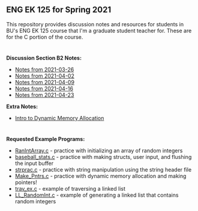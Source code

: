 ## ENG EK 125 for Spring 2021  
This repository provides discussion notes and resources for students in BU's ENG EK 125 course that I'm a graduate student teacher for. These are for the C portion of the course.

#
**Discussion Section B2 Notes:**
- [Notes from 2021-03-26](https://github.com/leahgaeta/C-References/raw/master/Spring21Material/Discussion%209.pdf)
- [Notes from 2021-04-02](https://github.com/leahgaeta/C-References/raw/master/Spring21Material/Discussion%2010.pdf)
- [Notes from 2021-04-09](https://github.com/leahgaeta/C-References/raw/master/Spring21Material/Discussion%2011.pdf)
- [Notes from 2021-04-16](https://github.com/leahgaeta/C-References/raw/master/Spring21Material/Discussion%2012.pdf)
- [Notes from 2021-04-23]()

**Extra Notes:**
- [Intro to Dynamic Memory Allocation](https://github.com/leahgaeta/C-References/raw/master/Spring21Material/Into%20to%20Dynamic%20Memory%20Allocation.pdf)

#
**Requested Example Programs:**
- [RanIntArray.c](https://raw.githubusercontent.com/leahgaeta/C-References/master/RanIntArray.c) - practice with initializing an array of random integers
- [baseball_stats.c](https://raw.githubusercontent.com/leahgaeta/C-References/master/baseball_stats.c) - practice with making structs, user input, and flushing the input buffer
- [strprac.c](https://raw.githubusercontent.com/leahgaeta/C-References/master/strprac.c) - practice with string manipulation using the string header file
- [Make_Pntrs.c](https://raw.githubusercontent.com/leahgaeta/C-References/master/Make_Pntrs.c) - practice with dynamic memory allocation and making pointers!
- [trav_ex.c](https://raw.githubusercontent.com/leahgaeta/C-References/master/trav_ex.c) - example of traversing a linked list
- [LL_RandomInt.c](https://raw.githubusercontent.com/leahgaeta/C-References/master/LL_RandomInt.c) - example of generating a linked list that contains random integers
